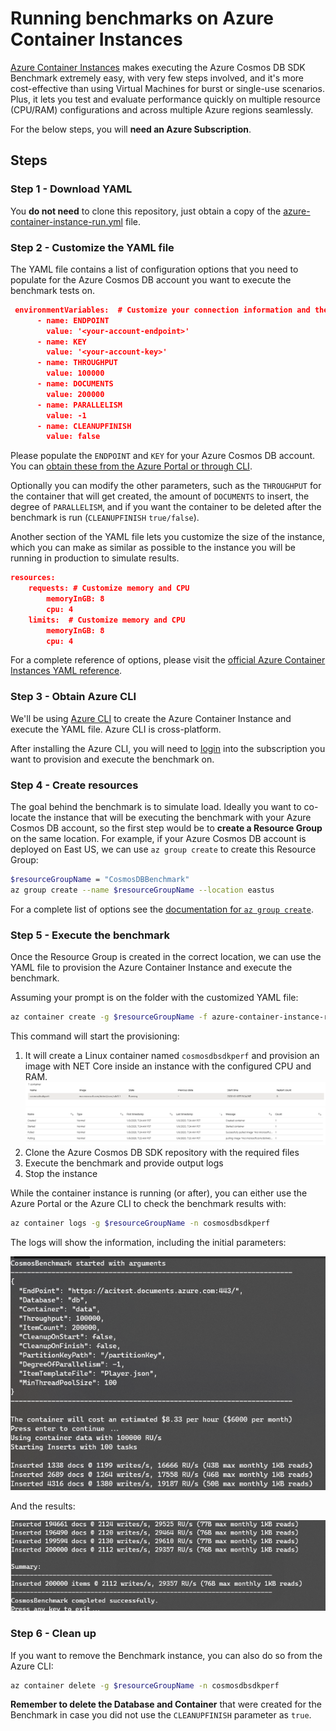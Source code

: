 # Running benchmarks on Azure Container Instances

[Azure Container Instances](https://azure.microsoft.com/services/container-instances/) makes executing the Azure Cosmos DB SDK Benchmark extremely easy, with very few steps involved, and it's more cost-effective than using Virtual Machines for burst or single-use scenarios. Plus, it lets you test and evaluate performance quickly on multiple resource (CPU/RAM) configurations and across multiple Azure regions seamlessly.

For the below steps, you will **need an Azure Subscription**.

## Steps

### Step 1 - Download YAML

You **do not need** to clone this repository, just obtain a copy of the [azure-container-instance-run.yml](./azure-container-instance-run.yml) file.

### Step 2 - Customize the YAML file

The YAML file contains a list of configuration options that you need to populate for the Azure Cosmos DB account you want to execute the benchmark tests on.

```json
 environmentVariables:  # Customize your connection information and the provisioned throughput
      - name: ENDPOINT
        value: '<your-account-endpoint>'
      - name: KEY
        value: '<your-account-key>'
      - name: THROUGHPUT
        value: 100000
      - name: DOCUMENTS
        value: 200000
      - name: PARALLELISM
        value: -1
      - name: CLEANUPFINISH
        value: false
```

Please populate the `ENDPOINT` and `KEY` for your Azure Cosmos DB account. You can [obtain these from the Azure Portal or through CLI](https://docs.microsoft.com/azure/cosmos-db/secure-access-to-data#master-keys).

Optionally you can modify the other parameters, such as the `THROUGHPUT` for the container that will get created, the amount of `DOCUMENTS` to insert, the degree of `PARALLELISM`, and if you want the container to be deleted after the benchmark is run (`CLEANUPFINISH` `true/false`).

Another section of the YAML file lets you customize the size of the instance, which you can make as similar as possible to the instance you will be running in production to simulate results.

```json
resources:
    requests: # Customize memory and CPU
        memoryInGB: 8
        cpu: 4
    limits:  # Customize memory and CPU
        memoryInGB: 8
        cpu: 4
```

For a complete reference of options, please visit the [official Azure Container Instances YAML reference](https://docs.microsoft.com/azure/container-instances/container-instances-reference-yaml).

### Step 3 - Obtain Azure CLI

We'll be using [Azure CLI](https://docs.microsoft.com/cli/azure/install-azure-cli?view=azure-cli-latest) to create the Azure Container Instance and execute the YAML file. Azure CLI is cross-platform.

After installing the Azure CLI, you will need to [login](https://docs.microsoft.com/cli/azure/authenticate-azure-cli?view=azure-cli-latest) into the subscription you want to provision and execute the benchmark on.

### Step 4 - Create resources

The goal behind the benchmark is to simulate load. Ideally you want to co-locate the instance that will be executing the benchmark with your Azure Cosmos DB account, so the first step would be to **create a Resource Group** on the same location. For example, if your Azure Cosmos DB account is deployed on East US, we can use `az group create` to create this Resource Group:

```bash
$resourceGroupName = "CosmosDBBenchmark"
az group create --name $resourceGroupName --location eastus
```

For a complete list of options see the [documentation for `az group create`](https://docs.microsoft.com/cli/azure/group?view=azure-cli-latest#az-group-create).

### Step 5 - Execute the benchmark

Once the Resource Group is created in the correct location, we can use the YAML file to provision the Azure Container Instance and execute the benchmark.

Assuming your prompt is on the folder with the customized YAML file:

```bash
az container create -g $resourceGroupName -f azure-container-instance-run.yml
```

This command will start the provisioning:

1. It will create a Linux container named `cosmosdbsdkperf` and provision an image with NET Core inside an instance with the configured CPU and RAM.
![Provisioned Container Instance](./aci2.png)
![Pull image](./aci3.png)
2. Clone the Azure Cosmos DB SDK repository with the required files
3. Execute the benchmark and provide output logs
4. Stop the instance

While the container instance is running (or after), you can either use the Azure Portal or the Azure CLI to check the benchmark results with:

```bash
az container logs -g $resourceGroupName -n cosmosdbsdkperf
```

The logs will show the information, including the initial parameters:

![Initial benchmark parameters](./aci1.png)

And the results:

![Benchmark results](./aci4.png)

### Step 6 - Clean up

If you want to remove the Benchmark instance, you can also do so from the Azure CLI:

```bash
az container delete -g $resourceGroupName -n cosmosdbsdkperf
```

**Remember to delete the Database and Container** that were created for the Benchmark in case you did not use the `CLEANUPFINISH` parameter as `true`.

